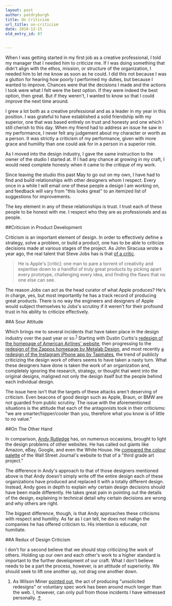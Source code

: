 ```yaml
---
layout: post
author: patdryburgh
title: On Criticism
url_title: on-criticism
date: 2010-12-15
old_entry_id: 87


---
```


When I was getting started in my first job as a creative professional, I told my manager that I needed him to criticize me. If I was doing something that didn't align with the ethos, mission, or structure of the organization, I needed him to let me know as soon as he could. I did this not because I was a glutton for hearing how poorly I performed my duties, but because I wanted to improve. Chances were that the decisions I made and the actions I took were what I felt were the best option. If they were indeed the best option, then great. But if they weren't, I wanted to know so that I could improve the next time around.

I grew a lot both as a creative professional and as a leader in my year in this position. I was grateful to have established a solid friendship with my superior, one that was based entirely on trust and honesty and one which I still cherish to this day. When my friend had to address an issue he saw in my performance, I never felt any judgement about my character or worth as a person. It was strictly a criticism of my performance, given with more grace and humility than one could ask for in a person in a superior role.

As I moved into the design industry, I gave the same instruction to the owner of the studio I started at. If I had any chance at growing in my craft, I would need complete honesty when it came to the critique of my work.

Since leaving the studio this past May to go out on my own, I have had to find and build relationships with other designers whom I respect. Every once in a while I will email one of these people a design I am working on, and feedback will vary from "this looks great" to an itemized list of suggestions for improvements.

The key element in any of these relationships is trust. I trust each of these people to be honest with me. I respect who they are as professionals and as people.

##Criticism in Product Development

Criticism is an important element of design. In order to effectively define a strategy, solve a problem, or build a product, one has to be able to criticize decisions made at various stages of the project. As John Siracusa wrote a year ago, the real talent that Steve Jobs has is that [of a critic](http://arstechnica.com/staff/fatbits/2009/05/hypercritical.ars).

>He is Apple's [critic]: one man to pare a torrent of creativity and expertise down to a handful of truly great products by picking apart every prototype, challenging every idea, and finding the flaws that no one else can see.

The reason Jobs can act as the head curator of what Apple produces? He's in charge, yes, but most importantly he has a track record of producing great products. There is no way the engineers and designers of Apple would subject themselves to Jobs's scrutiny if it weren't for their profound trust in his ability to criticize effectively.

##A Sour Attitude

Which brings me to several incidents that have taken place in the design industry over the past year or so.<sup><a href="#37675" id="fn1" title="see footnote 1">1</a></sup> Starting with Dustin Curtis's [redesign of the homepage of American Airlines' website](http://dustincurtis.com/dear_american_airlines.html), then progressing to the [redesign of the Zappos homepage by Metalab Design](http://www.metalabdesign.com/zappos/), and most recently [a redesign of the Instagram iPhone app by Tapmates](http://tapmates.com/blog/instagram), the trend of publicly criticizing the design work of others seems to have taken a nasty turn. What these designers have done is taken the work of an organization and, completely ignoring the research, strategy, or thought that went into the original designs, maligned not only the design itself but the people behind each individual design.

The issue here isn't that the targets of these attacks aren't deserving of criticism. Even beacons of good design such as Apple, Braun, or BMW are not guarded from public scrutiny. The issue with the aforementioned situations is the attitude that each of the antagonists took in their criticisms: "we are smarter/hipper/cooler than you, therefore what you know is of little to no value."

##On The Other Hand

In comparison, [Andy Rutledge](http://andyrutledge.com) has, on numerous occasions, brought to light the design problems of other websites. He has called out giants like Amazon, eBay, Google, and even the White House. He [compared the colour palette](http://www.andyrutledge.com/wall-street-journal-redux.php) of the Wall Street Journal's website to that of a "third grade art project."

The difference in Andy's approach to that of those designers mentioned above is that Andy doesn't simply write off the entire design each of these organizations have produced and replaced it with a totally different design. Instead, Andy goes in depth to explain *why* certain design decisions should have been made differently. He takes great pain in pointing out the details of the design, explaining in technical detail why certain decisions are wrong and why others are right.

The biggest difference, though, is that Andy approaches these criticisms with respect and humility. As far as I can tell, he does not malign the companies he has offered criticism to. His intention is educate, not humiliate.

##A Redux of Design Criticism

I don't for a second believe that we should stop criticizing the work of others. Holding up our own and each other's work to a higher standard is important to the further development of our craft. What I don't believe needs to be a part the process, however, is an attitude of superiority. We should seek to lift one another up, not drag one another down.

<div id="footnote">
	<ol>
		<li id="37675">As Wilson Miner <a href="http://twitter.com/wilsonminer/status/14760391825428480">pointed out</a>, the act of producing "unsolicited redesigns" or voluntary spec work has been around much longer than the web. I, however, can only pull from those incidents I have witnessed personally. <a href="#fn1" title="return to article">↑</a></li>
	</ol>
</div>
